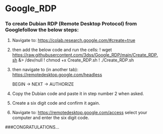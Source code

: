 # Google_RDP

### To create Dubian RDP (Remote Desktop Protocol) from Googlefollow the below steps:

1) Navigate to:
https://colab.research.google.com/#create=true

2) then add the below code and run the cells:
! wget https://raw.githubusercontent.com/3dss/Google_RDP/main/Create_RDP.sh &> /dev/null 
! chmod +x Create_RDP.sh 
! ./Create_RDP.sh

3) then navigate to (in another tab):
https://remotedesktop.google.com/headless

    BEGIN -> NEXT -> AUTHORIZE

4) Copy the Dubian code and paste it in step number 2 when asked.

5) Create a six digit code and confirm it again.

6) Navigate to:
https://remotedesktop.google.com/access
    select your computer and enter the six digit code.

###CONGRATULATIONS...
